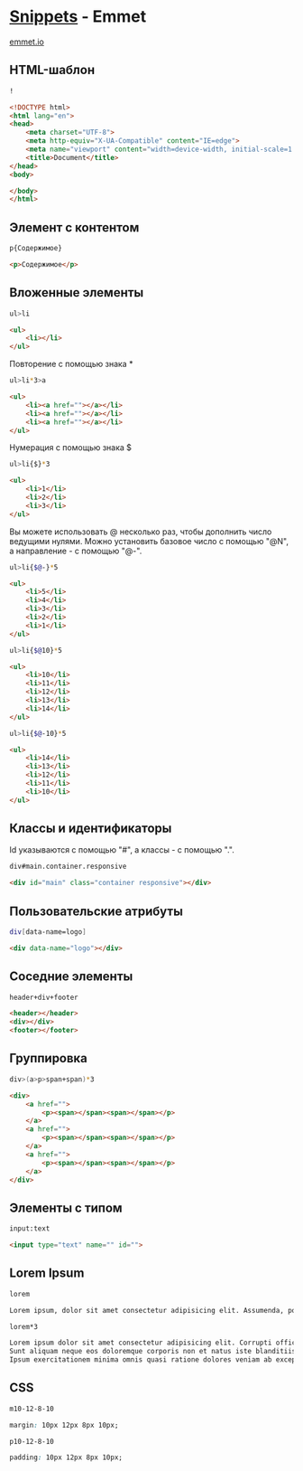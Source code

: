 # **[Snippets](../README.md) - Emmet**

[emmet.io](https://emmet.io/)

## HTML-шаблон

```bash
!
```

```html
<!DOCTYPE html>
<html lang="en">
<head>
	<meta charset="UTF-8">
	<meta http-equiv="X-UA-Compatible" content="IE=edge">
	<meta name="viewport" content="width=device-width, initial-scale=1.0">
	<title>Document</title>
</head>
<body>

</body>
</html>
```

## Элемент с контентом

```bash
p{Содержимое}
```

```html
<p>Содержимое</p>
```

## Вложенные элементы

```bash
ul>li
```

```html
<ul>
	<li></li>
</ul>
```

Повторение с помощью знака *

```bash
ul>li*3>a
```

```html
<ul>
	<li><a href=""></a></li>
	<li><a href=""></a></li>
	<li><a href=""></a></li>
</ul>
```

Нумерация с помощью знака $

```bash
ul>li{$}*3
```

```html
<ul>
	<li>1</li>
	<li>2</li>
	<li>3</li>
</ul>
```

Вы можете использовать @ несколько раз, чтобы дополнить число ведущими нулями.
Можно установить базовое число с помощью "@N", а направление - с помощью "@-".

```bash
ul>li{$@-}*5
```

```html
<ul>
	<li>5</li>
	<li>4</li>
	<li>3</li>
	<li>2</li>
	<li>1</li>
</ul>
```

```bash
ul>li{$@10}*5
```

```html
<ul>
	<li>10</li>
	<li>11</li>
	<li>12</li>
	<li>13</li>
	<li>14</li>
</ul>
```

```bash
ul>li{$@-10}*5
```

```html
<ul>
	<li>14</li>
	<li>13</li>
	<li>12</li>
	<li>11</li>
	<li>10</li>
</ul>
```

## Классы и идентификаторы

Id указываются с помощью "#", а классы - с помощью ".".

```bash
div#main.container.responsive
```

```html
<div id="main" class="container responsive"></div>
```

## Пользовательские атрибуты

```bash
div[data-name=logo]
```

```html
<div data-name="logo"></div>
```

## Соседние элементы

```bash
header+div+footer
```

```html
<header></header>
<div></div>
<footer></footer>
```

## Группировка

```bash
div>(a>p>span+span)*3
```

```html
<div>
	<a href="">
		<p><span></span><span></span></p>
	</a>
	<a href="">
		<p><span></span><span></span></p>
	</a>
	<a href="">
		<p><span></span><span></span></p>
	</a>
</div>
```

## Элементы с типом

```bash
input:text
```

```html
<input type="text" name="" id="">
```

## Lorem Ipsum

```bash
lorem
```

```html
Lorem ipsum, dolor sit amet consectetur adipisicing elit. Assumenda, porro sed. Culpa odio delectus, accusantium excepturi velit soluta sunt, ad distinctio quasi facilis laborum molestiae deserunt ducimus perspiciatis, est minima?
```

```bash
lorem*3
```

```html
Lorem ipsum dolor sit amet consectetur adipisicing elit. Corrupti officia veritatis odio tenetur, similique esse commodi dolorem, possimus voluptatem id, iure nostrum. Maiores harum tempora explicabo quod ipsa ipsam rem.
Sunt aliquam neque eos doloremque corporis non et natus iste blanditiis dolore? Eum officiis voluptate optio doloribus dolores praesentium quod non iusto eos, saepe eveniet tenetur similique consequuntur corrupti facilis.
Ipsum exercitationem minima omnis quasi ratione dolores veniam ab excepturi optio laudantium vero ad sed debitis, impedit iusto. Illum sequi soluta saepe dolorum suscipit dolores ipsa nobis ipsum labore? Facere?
```

## CSS

```bash
m10-12-8-10
```

```css
margin: 10px 12px 8px 10px;
```

```bash
p10-12-8-10
```

```css
padding: 10px 12px 8px 10px;
```
